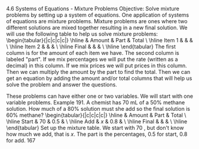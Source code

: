 4.6
Systems of Equations - Mixture Problems
Objective: Solve mixture problems by setting up a system of equations.
One application of systems of equations are mixture problems. Mixture problems are ones where two different solutions are mixed together resulting in a new final solution. We will use the following table to help us solve mixture problems:
\begin{tabular}{|c|c|c|c|}
\hline & Amount & Part & Total \\
\hline Item 1 & & & \\
\hline Item 2 & & & \\
\hline Final & & & \\
\hline
\end{tabular}
The first column is for the amount of each item we have. The second column is labeled "part". If we mix percentages we will put the rate (written as a decimal) in this column. If we mix prices we will put prices in this column. Then we can multiply the amount by the part to find the total. Then we can get an equation by adding the amount and/or total columns that will help us solve the problem and answer the questions.

These problems can have either one or two variables. We will start with one variable problems.
Example 191.
A chemist has $70 \mathrm{~mL}$ of a $50 \%$ methane solution. How much of a $80 \%$ solution must she add so the final solution is $60 \%$ methane?
\begin{tabular}{|c|c|c|c|}
\hline & Amount & Part & Total \\
\hline Start & 70 & 0.5 & \\
\hline Add & $x$ & 0.8 & \\
\hline Final & & & \\
\hline
\end{tabular}
Set up the mixture table. We start with 70 , but don't know how much we add, that is $x$. The part is the percentages, 0.5 for start, 0.8 for add.
167